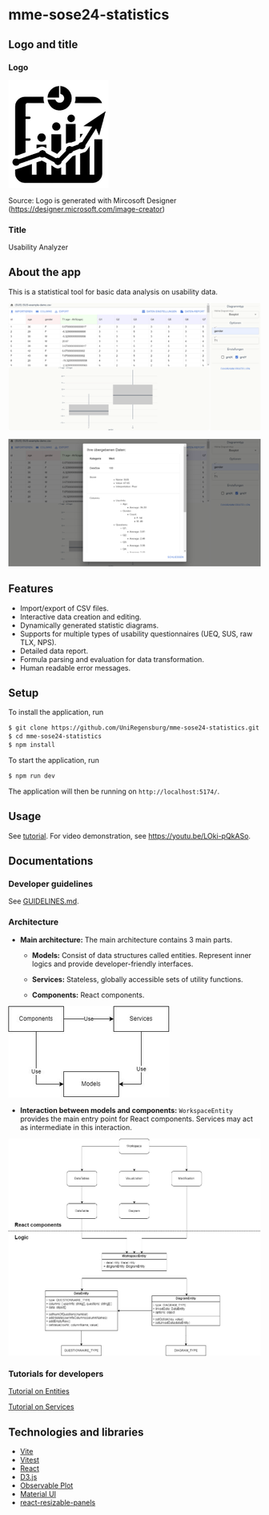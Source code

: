 # mme-sose24-statistics

## Logo and title

### Logo

<img src="public/Logo_UsabilityAnalyzer_black.png" alt="Logo-Screenshot" width="200"/>

Source: Logo is generated with Mircosoft Designer (https://designer.microsoft.com/image-creator)

### Title
Usability Analyzer

## About the app

This is a statistical tool for basic data analysis on usability data. 

![Screenshot_1](docs/imgs/Screenshot_1.png)

![Screenshot_2](docs/imgs/Screenshot_2.png)

## Features

- Import/export of CSV files.
- Interactive data creation and editing.
- Dynamically generated statistic diagrams.
- Supports for multiple types of usability questionnaires (UEQ, SUS, raw TLX, NPS).
- Detailed data report.
- Formula parsing and evaluation for data transformation.
- Human readable error messages.

## Setup

To install the application, run

```bash
$ git clone https://github.com/UniRegensburg/mme-sose24-statistics.git
$ cd mme-sose24-statistics
$ npm install
```

To start the application, run

```bash
$ npm run dev
```

The application will then be running on `http://localhost:5174/`.

## Usage

See [tutorial](docs/user-tutorial.md). For video demonstration, see https://youtu.be/LOki-pQkASo.

## Documentations

### Developer guidelines

See [GUIDELINES.md](docs/tutorials-dev/GUIDELINES.md).

### Architecture

- **Main architecture:** The main architecture contains 3 main parts.

  - **Models:** Consist of data structures called entities. Represent inner logics and provide developer-friendly interfaces.
  - **Services:** Stateless, globally accessible sets of utility functions.

  - **Components:** React components.

![architecture1](docs/imgs/architecture_1.png)

- **Interaction between models and components:** `WorkspaceEntity` provides the main entry point for React components. Services may act as intermediate in this interaction.

![architecture2](docs/imgs/architecture_2.jpg)

### Tutorials for developers

[Tutorial on Entities](docs/tutorials-dev/tutorial-entities.md)

[Tutorial on Services](docs/tutorials-dev/tutorial-services.md)

## Technologies and libraries

- [Vite](https://vite.dev/)
- [Vitest](https://vitest.dev/)
- [React](https://react.dev/)
- [D3.js](https://d3js.org/)
- [Observable Plot](https://observablehq.com/plot/)
- [Material UI](https://mui.com/material-ui/)
- [react-resizable-panels](https://github.com/bvaughn/react-resizable-panels)
